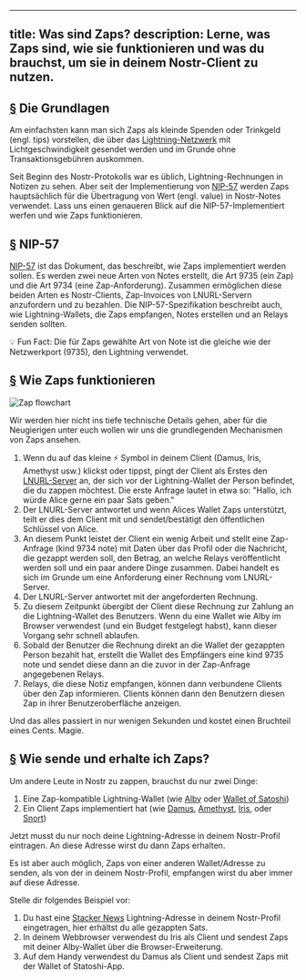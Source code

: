 ---
title: Was sind Zaps?
description: Lerne, was Zaps sind, wie sie funktionieren und was du brauchst, um sie in deinem Nostr-Client zu nutzen.
----------------------------------------------------------------------------------------------------------------------

## [§](#the-basics) Die Grundlagen

Am einfachsten kann man sich Zaps als kleinde Spenden oder Trinkgeld (engl. tips) vorstellen, die über das [Lightning-Netzwerk](https://www.investopedia.com/terms/l/lightning-Netzwerk.asp) mit Lichtgeschwindigkeit gesendet werden und im Grunde ohne Transaktionsgebühren auskommen.

Seit Beginn des Nostr-Protokolls war es üblich, Lightning-Rechnungen in Notizen zu sehen. Aber seit der Implementierung von [NIP-57](https://github.com/nostr-protocol/nips/blob/master/57.md) werden Zaps hauptsächlich für die Übertragung von Wert (engl. value) in Nostr-Notes verwendet. Lass uns einen genaueren Blick auf die NIP-57-Implementiert werfen und wie Zaps funktionieren.

## [§](#nip-57) NIP-57

[NIP-57](https://github.com/nostr-protocol/nips/blob/master/57.md)  ist das Dokument, das beschreibt, wie Zaps implementiert werden sollen. Es werden zwei neue Arten von Notes erstellt, die Art 9735 (ein Zap) und die Art 9734 (eine Zap-Anforderung). Zusammen ermöglichen diese beiden Arten es Nostr-Clients, Zap-Invoices von LNURL-Servern anzufordern und zu bezahlen. Die NIP-57-Spezifikation beschreibt auch, wie Lightning-Wallets, die Zaps empfangen, Notes erstellen und an Relays senden sollten.

💡 Fun Fact: Die für Zaps gewählte Art von Note ist die gleiche wie der Netzwerkport (9735), den Lightning verwendet.

## [§](#how-zaps-work) Wie Zaps funktionieren

![Zap flowchart](/images/zap-flow.webp)

Wir werden hier nicht ins tiefe technische Details gehen, aber für die Neugierigen unter euch wollen wir uns die grundlegenden Mechanismen von Zaps ansehen.

1. Wenn du auf das kleine ⚡ Symbol in deinem Client (Damus, Iris, Amethyst usw.) klickst oder tippst, pingt der Client als Erstes den [LNURL-Server](https://thebitcoinmanual.com/articles/what-is-ln-url-and-how-does-it-work/) an, der sich vor der Lightning-Wallet der Person befindet, die du zappen möchtest. Die erste Anfrage lautet in etwa so: "Hallo, ich würde Alice gerne ein paar Sats geben."
2. Der LNURL-Server antwortet und wenn Alices Wallet Zaps unterstützt, teilt er dies dem Client mit und sendet/bestätigt den öffentlichen Schlüssel von Alice.
3. An diesem Punkt leistet der Client ein wenig Arbeit und stellt eine Zap-Anfrage (kind 9734 note) mit Daten über das Profil oder die Nachricht, die gezappt werden soll, den Betrag, an welche Relays veröffentlicht werden soll und ein paar andere Dinge zusammen. Dabei handelt es sich im Grunde um eine Anforderung einer Rechnung vom LNURL-Server.
4. Der LNURL-Server antwortet mit der angeforderten Rechnung.
5. Zu diesem Zeitpunkt übergibt der Client diese Rechnung zur Zahlung an die Lightning-Wallet des Benutzers. Wenn du eine Wallet wie Alby im Browser verwendest (und ein Budget festgelegt habst), kann dieser Vorgang sehr schnell ablaufen.
6. Sobald der Benutzer die Rechnung direkt an die Wallet der gezappten Person bezahlt hat, erstellt die Wallet des Empfängers eine kind 9735 note und sendet diese dann an die zuvor in der Zap-Anfrage angegebenen Relays.
7. Relays, die diese Notiz empfangen, können dann verbundene Clients über den Zap informieren. Clients können dann den Benutzern diesen Zap in ihrer Benutzeroberfläche anzeigen.

Und das alles passiert in nur wenigen Sekunden und kostet einen Bruchteil eines Cents. Magie.

## [§](#how-to-send-and-receive) Wie sende und erhalte ich Zaps?

Um andere Leute in Nostr zu zappen, brauchst du nur zwei Dinge:

1. Eine Zap-kompatible Lightning-Wallet (wie [Alby](https://getalby.com/) oder [Wallet of Satoshi](https://www.walletofsatoshi.com/))
2. Ein Client Zaps implementiert hat (wie [Damus](/en/guides/damus), [Amethyst](/en/guides/amethyst), [Iris](/en/guides/iris), oder [Snort](https://snort.social))

Jetzt musst du nur noch deine Lightning-Adresse in deinem Nostr-Profil eintragen. An diese Adresse wirst du dann Zaps erhalten.

Es ist aber auch möglich, Zaps von einer anderen Wallet/Adresse zu senden, als von der in deinem Nostr-Profil, empfangen wirst du aber immer auf diese Adresse.

Stelle dir folgendes Beispiel vor:

1. Du hast eine [Stacker News](https://stacker.news/) Lightning-Adresse in deinem Nostr-Profil eingetragen, hier erhältst du alle gezappten Sats.
2. In deinem Webbrowser verwendest du Iris als Client und sendest Zaps mit deiner Alby-Wallet über die Browser-Erweiterung.
3. Auf dem Handy verwendest du Damus als Client und sendest Zaps mit der Wallet of Statoshi-App.